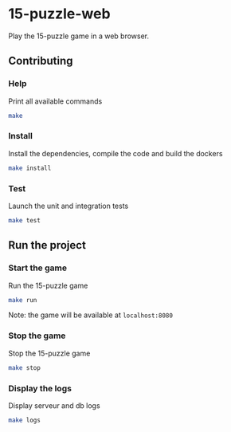 # 15-puzzle-web

Play the 15-puzzle game in a web browser.

## Contributing

### Help

Print all available commands

``` bash
make
```

### Install

Install the dependencies, compile the code and build the dockers

``` bash
make install
```

### Test

Launch the unit and integration tests

``` bash
make test
```

## Run the project

### Start the game

Run the 15-puzzle game

``` bash
make run
```

Note: the game will be available at `localhost:8080`

### Stop the game

Stop the 15-puzzle game

``` bash
make stop
```

### Display the logs

Display serveur and db logs

``` bash
make logs
```
